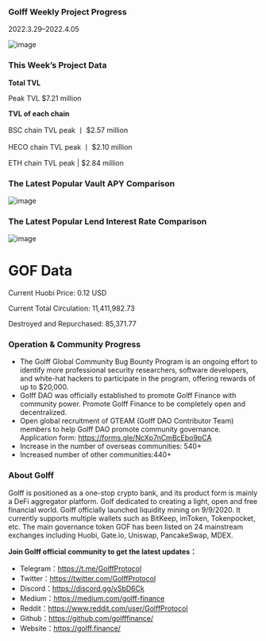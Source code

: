 ### Golff Weekly Project Progress

2022.3.29–2022.4.05

![image](https://docs.golff.com/blog/page/week54/1.jpg)

### This Week’s Project Data

**Total TVL**

Peak TVL $7.21 million

**TVL of each chain**

BSC chain TVL peak 丨 $2.57 million

HECO chain TVL peak 丨 $2.10 million

ETH chain TVL peak | $2.84 million

### The Latest Popular Vault APY Comparison

![image](https://docs.golff.com/blog/page/week54/2.jpg)

### The Latest Popular Lend Interest Rate Comparison

![image](https://docs.golff.com/blog/page/week54/3.jpg)

# GOF Data

Current Huobi Price: 0.12 USD

Current Total Circulation: 11,411,982.73

Destroyed and Repurchased: 85,371.77

### Operation & Community Progress

- The Golff Global Community Bug Bounty Program is an ongoing effort to identify more professional security researchers, software developers, and white-hat hackers to participate in the program, offering rewards of up to $20,000.
- Golff DAO was officially established to promote Golff Finance with community power. Promote Golff Finance to be completely open and decentralized.
- Open global recruitment of GTEAM (Golff DAO Contributor Team) members to help Golff DAO promote community governance. Application form: https://forms.gle/NcXp7nCmBcEbo9pCA
- Increase in the number of overseas communities: 540+
- Increased number of other communities:440+

### About Golff

Golff is positioned as a one-stop crypto bank, and its product form is mainly a DeFi aggregator platform. Golf dedicated to creating a light, open and free financial world. Golff officially launched liquidity mining on 9/9/2020. It currently supports multiple wallets such as BitKeep, imToken, Tokenpocket, etc. The main governance token GOF has been listed on 24 mainstream exchanges including Huobi, Gate.io, Uniswap, PancakeSwap, MDEX.

**Join Golff official community to get the latest updates：**

- Telegram：https://t.me/GolffProtocol
- Twitter：https://twitter.com/GolffProtocol
- Discord：https://discord.gg/ySbD6Ck
- Medium：https://medium.com/golff-finance
- Reddit：https://www.reddit.com/user/GolffProtocol
- Github：https://github.com/golfffinance/
- Website：https://golff.finance/